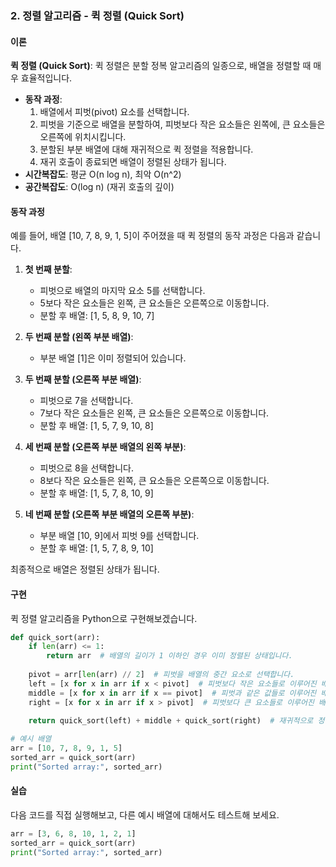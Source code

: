 ### 2. 정렬 알고리즘 - 퀵 정렬 (Quick Sort)

#### 이론
**퀵 정렬 (Quick Sort)**: 퀵 정렬은 분할 정복 알고리즘의 일종으로, 배열을 정렬할 때 매우 효율적입니다.
- **동작 과정**:
  1. 배열에서 피벗(pivot) 요소를 선택합니다.
  2. 피벗을 기준으로 배열을 분할하여, 피벗보다 작은 요소들은 왼쪽에, 큰 요소들은 오른쪽에 위치시킵니다.
  3. 분할된 부분 배열에 대해 재귀적으로 퀵 정렬을 적용합니다.
  4. 재귀 호출이 종료되면 배열이 정렬된 상태가 됩니다.
- **시간복잡도**: 평균 O(n log n), 최악 O(n^2)
- **공간복잡도**: O(log n) (재귀 호출의 깊이)

#### 동작 과정
예를 들어, 배열 [10, 7, 8, 9, 1, 5]이 주어졌을 때 퀵 정렬의 동작 과정은 다음과 같습니다.

1. **첫 번째 분할**:
   - 피벗으로 배열의 마지막 요소 5를 선택합니다.
   - 5보다 작은 요소들은 왼쪽, 큰 요소들은 오른쪽으로 이동합니다.
   - 분할 후 배열: [1, 5, 8, 9, 10, 7]

2. **두 번째 분할 (왼쪽 부분 배열)**:
   - 부분 배열 [1]은 이미 정렬되어 있습니다.

3. **두 번째 분할 (오른쪽 부분 배열)**:
   - 피벗으로 7을 선택합니다.
   - 7보다 작은 요소들은 왼쪽, 큰 요소들은 오른쪽으로 이동합니다.
   - 분할 후 배열: [1, 5, 7, 9, 10, 8]

4. **세 번째 분할 (오른쪽 부분 배열의 왼쪽 부분)**:
   - 피벗으로 8을 선택합니다.
   - 8보다 작은 요소들은 왼쪽, 큰 요소들은 오른쪽으로 이동합니다.
   - 분할 후 배열: [1, 5, 7, 8, 10, 9]

5. **네 번째 분할 (오른쪽 부분 배열의 오른쪽 부분)**:
   - 부분 배열 [10, 9]에서 피벗 9를 선택합니다.
   - 분할 후 배열: [1, 5, 7, 8, 9, 10]

최종적으로 배열은 정렬된 상태가 됩니다.

#### 구현
퀵 정렬 알고리즘을 Python으로 구현해보겠습니다.

```python
def quick_sort(arr):
    if len(arr) <= 1:
        return arr  # 배열의 길이가 1 이하인 경우 이미 정렬된 상태입니다.
    
    pivot = arr[len(arr) // 2]  # 피벗을 배열의 중간 요소로 선택합니다.
    left = [x for x in arr if x < pivot]  # 피벗보다 작은 요소들로 이루어진 배열.
    middle = [x for x in arr if x == pivot]  # 피벗과 같은 값들로 이루어진 배열.
    right = [x for x in arr if x > pivot]  # 피벗보다 큰 요소들로 이루어진 배열.
    
    return quick_sort(left) + middle + quick_sort(right)  # 재귀적으로 정렬하여 병합합니다.

# 예시 배열
arr = [10, 7, 8, 9, 1, 5]
sorted_arr = quick_sort(arr)
print("Sorted array:", sorted_arr)
```

#### 실습
다음 코드를 직접 실행해보고, 다른 예시 배열에 대해서도 테스트해 보세요.

```python
arr = [3, 6, 8, 10, 1, 2, 1]
sorted_arr = quick_sort(arr)
print("Sorted array:", sorted_arr)
```
